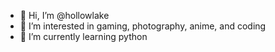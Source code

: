 - 👋 Hi, I’m @hollowlake
- 👀 I’m interested in gaming, photography, anime, and coding
- 🌱 I’m currently learning python

<!---
hollowlake/hollowlake is a ✨ special ✨ repository because its `README.md` (this file) appears on your GitHub profile.
You can click the Preview link to take a look at your changes.
--->
